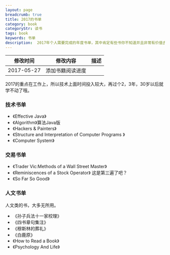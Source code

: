 ```yaml
---
layout: page
breadcrumb: true
title: 2017的书单
category: book
categoryStr: 读书 
tags: book 
keywords: 书单
description:  2017年个人需要完成的年度书单，其中肯定有些书你不知道并且非常有价值去读的。
---
```

| 修改时间 |    修改内容        | 描述  |
| ------------- |:-------------:| -----:|
| 2017-05-27     | 添加书籍阅读进度| |

 
2017的重点在工作上，所以技术上面时间投入较大，再过个2，3年，30岁以后就学不动了哦。

### 技术书单 

* 《Effective Java》
* 《Algorithm》算法Java版
* 《Hackers & Painters》
* 《Structure and Interpretation of Computer Programs 》
* 《Computer System》

### 交易书单 

* 《Trader Vic:Methods of a Wall Street Master》
* 《Reminiscences of a Stock Operator》 这是第三遍了吧？
* 《So Far So Good》

### 人文书单 

人文类的书，大多无所用。

* 《孙子兵法十一家校理》
* 《四书章句集注》
* 《穆斯林的葬礼》
* 《白鹿原》
* 《How to Read a Book》
* 《Psychology And Life》
